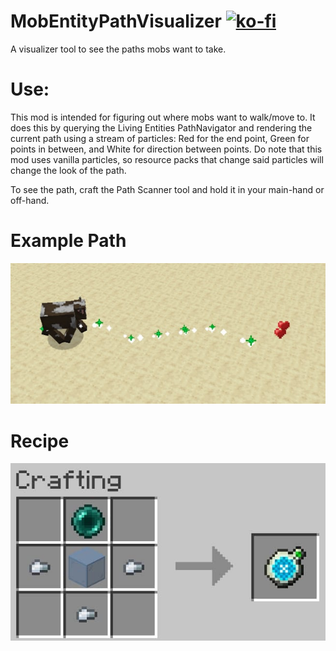 # MobEntityPathVisualizer [![ko-fi](https://ko-fi.com/img/githubbutton_sm.svg)](https://ko-fi.com/G2G33U110)
A visualizer tool to see the paths mobs want to take.

# Use:
This mod is intended for figuring out where mobs want to walk/move to.  It does this by querying the Living Entities PathNavigator and rendering the current path using a stream of particles: Red for the end point, Green for points in between, and White for direction between points.  Do note that this mod uses vanilla particles, so resource packs that change said particles will change the look of the path.

To see the path, craft the Path Scanner tool and hold it in your main-hand or off-hand.

# Example Path

![cow path](https://raw.githubusercontent.com/ZornTaov/MobEntityPathVisualizer/master/Images/Pathing.png)

# Recipe

![recipe](https://raw.githubusercontent.com/ZornTaov/MobEntityPathVisualizer/175a8f99441e687fe0bfb3588bd4d2afc5aa408f/Images/Recipe.jpg)
